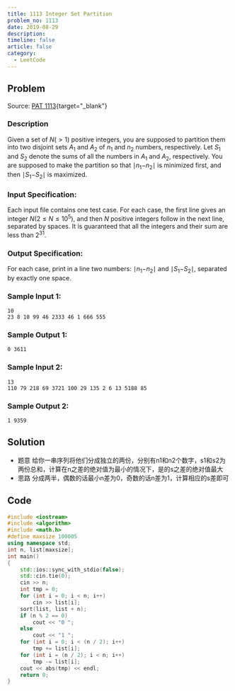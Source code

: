 ```yaml
---
title: 1113 Integer Set Partition
problem_no: 1113
date: 2019-08-29
description: 
timeline: false
article: false
category:
  - LeetCode
---
```


<!--more-->

## Problem

Source: [PAT 1113](https://pintia.cn/problem-sets/994805342720868352/exam/problems/994805357258326016){target="_blank"}

### Description

Given a set of $N(>1)$ positive integers, you are supposed to partition them into two disjoint sets $A_1$ and $A_2$ of $n_1$ and $n_2$ numbers, respectively. Let $S_1$ and $S_2$ denote the sums of all the numbers in $A_1$ and $A_2$, respectively. You are supposed to make the partition so that
∣$n_1$−$n_2$∣ is minimized first, and then ∣$S_1$−$S_2$∣ is maximized.

### Input Specification:

Each input file contains one test case. For each case, the first line gives an integer $N(2≤N≤10^5)$, and then $N$ positive integers follow in the next line, separated by spaces. It is guaranteed that all the integers and their sum are less than $2^31$.

### Output Specification:

For each case, print in a line two numbers: ∣$n_1$−$n_2$∣ and ∣$S_1$−$S_2$∣, separated
by exactly one space.

### Sample Input 1:

```
10
23 8 10 99 46 2333 46 1 666 555
```

### Sample Output 1:

```
0 3611
```

### Sample Input 2:

```
13
110 79 218 69 3721 100 29 135 2 6 13 5188 85
```

### Sample Output 2:

```
1 9359
```

## Solution

- 题意 给你一串序列将他们分成独立的两份，分别有n1和n2个数字，s1和s2为两份总和，计算在n之差的绝对值为最小的情况下，是的s之差的绝对值最大
- 思路 分成两半，偶数的话最小n差为0，奇数的话n差为1，计算相应的s差即可

## Code




```cpp
#include <iostream>
#include <algorithm>
#include <math.h>
#define maxsize 100005
using namespace std;
int n, list[maxsize];
int main()
{
    std::ios::sync_with_stdio(false);
    std::cin.tie(0);
    cin >> n;
    int tmp = 0;
    for (int i = 0; i < n; i++)
        cin >> list[i];
    sort(list, list + n);
    if (n % 2 == 0)
        cout << "0 ";
    else
        cout << "1 ";
    for (int i = 0; i < (n / 2); i++)
        tmp += list[i];
    for (int i = (n / 2); i < n; i++)
        tmp -= list[i];
    cout << abs(tmp) << endl;
    return 0;
}
```
